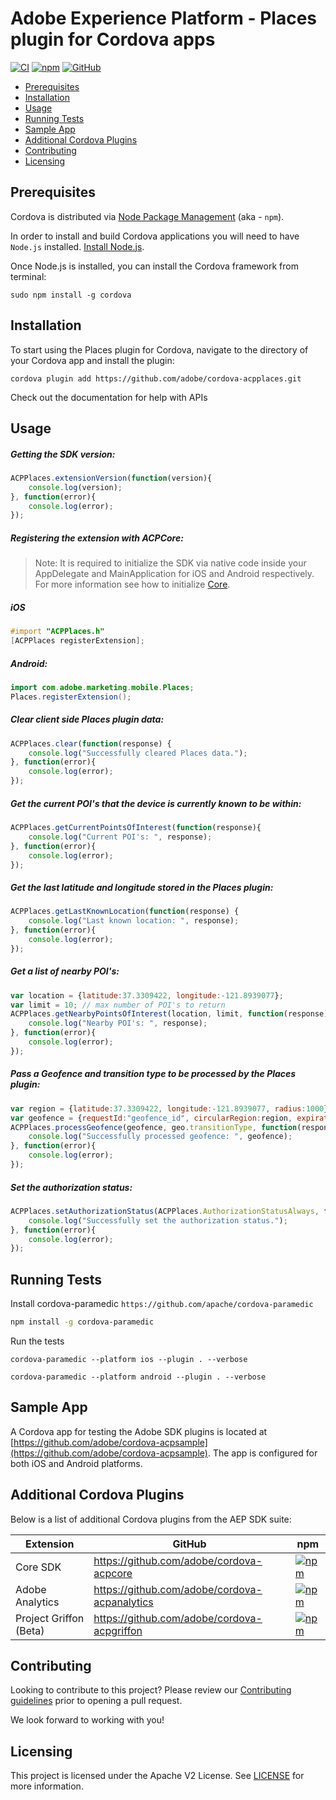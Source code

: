 
# Adobe Experience Platform - Places plugin for Cordova apps

[![CI](https://github.com/adobe/cordova-acpplaces/workflows/CI/badge.svg)](https://github.com/adobe/cordova-acpplaces/actions)
[![npm](https://img.shields.io/npm/v/@adobe/cordova-acpplaces)](https://www.npmjs.com/package/@adobe/cordova-acpplaces)
[![GitHub](https://img.shields.io/github/license/adobe/cordova-acpplaces)](https://github.com/adobe/cordova-acpplaces/blob/master/LICENSE)

- [Prerequisites](#prerequisites)  
- [Installation](#installation)
- [Usage](#usage)  
- [Running Tests](#running-tests)
- [Sample App](#sample-app)  
- [Additional Cordova Plugins](#additional-cordova-plugins)
- [Contributing](#contributing)  
- [Licensing](#licensing)  

## Prerequisites  

Cordova is distributed via [Node Package Management](https://www.npmjs.com/) (aka - `npm`).  

In order to install and build Cordova applications you will need to have `Node.js` installed. [Install Node.js](https://nodejs.org/en/).  

Once Node.js is installed, you can install the Cordova framework from terminal:  

```  
sudo npm install -g cordova  
```

## Installation

To start using the Places plugin for Cordova, navigate to the directory of your Cordova app and install the plugin:
```
cordova plugin add https://github.com/adobe/cordova-acpplaces.git
```
Check out the documentation for help with APIs

## Usage

##### Getting the SDK version:
```js
ACPPlaces.extensionVersion(function(version){  
    console.log(version);
}, function(error){  
    console.log(error);  
});
```
##### Registering the extension with ACPCore:  

 > Note: It is required to initialize the SDK via native code inside your AppDelegate and MainApplication for iOS and Android respectively. For more information see how to initialize [Core](https://aep-sdks.gitbook.io/docs/getting-started/get-the-sdk#2-add-initialization-code).  
  
  ##### **iOS**  
```objective-c
#import "ACPPlaces.h"  
[ACPPlaces registerExtension];  
```
  ##### **Android:**  
```java
import com.adobe.marketing.mobile.Places;  
Places.registerExtension();
```
##### Clear client side Places plugin data:
```js
ACPPlaces.clear(function(response) {  
    console.log("Successfully cleared Places data.");
}, function(error){  
    console.log(error);  
});
```
##### Get the current POI's that the device is currently known to be within:
```js
ACPPlaces.getCurrentPointsOfInterest(function(response){  
    console.log("Current POI's: ", response);  
}, function(error){  
    console.log(error);  
});  
```
##### Get the last latitude and longitude stored in the Places plugin:
```js
ACPPlaces.getLastKnownLocation(function(response) {  
    console.log("Last known location: ", response);
}, function(error){  
    console.log(error);  
});
```
##### Get a list of nearby POI's:
```js
var location = {latitude:37.3309422, longitude:-121.8939077};
var limit = 10; // max number of POI's to return
ACPPlaces.getNearbyPointsOfInterest(location, limit, function(response){  
    console.log("Nearby POI's: ", response);  
}, function(error){  
    console.log(error);  
});
```
##### Pass a Geofence and transition type to be processed by the Places plugin:

```js
var region = {latitude:37.3309422, longitude:-121.8939077, radius:1000};
var geofence = {requestId:"geofence_id", circularRegion:region, expirationDuration:-1};
ACPPlaces.processGeofence(geofence, geo.transitionType, function(response) {  
    console.log("Successfully processed geofence: ", geofence); 
}, function(error){  
    console.log(error);  
});
```
##### Set the authorization status:
```js
ACPPlaces.setAuthorizationStatus(ACPPlaces.AuthorizationStatusAlways, function(response) {  
    console.log("Successfully set the authorization status."); 
}, function(error){  
    console.log(error);  
});
```

## Running Tests
Install cordova-paramedic `https://github.com/apache/cordova-paramedic`
```bash
npm install -g cordova-paramedic
```

Run the tests
```
cordova-paramedic --platform ios --plugin . --verbose
```
```
cordova-paramedic --platform android --plugin . --verbose
```

## Sample App

A Cordova app for testing the Adobe SDK plugins is located at [https://github.com/adobe/cordova-acpsample](https://github.com/adobe/cordova-acpsample). The app is configured for both iOS and Android platforms.  

## Additional Cordova Plugins

Below is a list of additional Cordova plugins from the AEP SDK suite:

| Extension | GitHub | npm |
|-----------|--------|-----|
| Core SDK | https://github.com/adobe/cordova-acpcore | [![npm](https://img.shields.io/npm/v/@adobe/cordova-acpcore)](https://www.npmjs.com/package/@adobe/cordova-acpcore)
| Adobe Analytics | https://github.com/adobe/cordova-acpanalytics | [![npm](https://img.shields.io/npm/v/@adobe/cordova-acpanalytics)](https://www.npmjs.com/package/@adobe/cordova-acpanalytics)
| Project Griffon (Beta) | https://github.com/adobe/cordova-acpgriffon | [![npm](https://img.shields.io/npm/v/@adobe/cordova-acpgriffon)](https://www.npmjs.com/package/@adobe/cordova-acpgriffon)

## Contributing
Looking to contribute to this project? Please review our [Contributing guidelines](.github/CONTRIBUTING.md) prior to opening a pull request.

We look forward to working with you!

## Licensing  
This project is licensed under the Apache V2 License. See [LICENSE](LICENSE) for more information.
